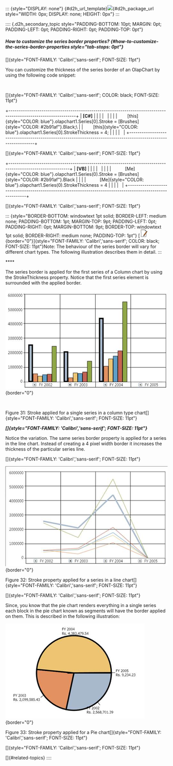 ::: {style="DISPLAY: none"}
[](ms-xhelp:///?Id=d2h_url_template){#d2h_url_template}![](!package_url!){#d2h_package_url style="WIDTH: 0px; DISPLAY: none; HEIGHT: 0px"}
:::

:::: {.d2h_secondary_topic style="PADDING-BOTTOM: 10pt; MARGIN: 0pt; PADDING-LEFT: 0pt; PADDING-RIGHT: 0pt; PADDING-TOP: 0pt"}
##### How to customize the series border properties? {#how-to-customize-the-series-border-properties style="tab-stops: 0pt"}

[]{style="FONT-FAMILY: 'Calibri','sans-serif'; FONT-SIZE: 11pt"} 

You can customize the thickness of the series border of an OlapChart by using the following code snippet:

 

[]{style="FONT-FAMILY: 'Calibri','sans-serif'; COLOR: black; FONT-SIZE: 11pt"} 

+--------------------------------------------------------------------------------------------------------------+
| **\[C#\]**                                                                                                   |
|                                                                                                              |
|                                                                                                              |
|                                                                                                              |
|        [this]{style="COLOR: blue"}.olapchart1.Series\[0\].Stroke = [Brushes]{style="COLOR: #2b91af"}.Black;\ |
|        [this]{style="COLOR: blue"}.olapchart1.Series\[0\].StrokeThickness = 4;                               |
|                                                                                                              |
|                                                                                                              |
+--------------------------------------------------------------------------------------------------------------+

[]{style="FONT-FAMILY: 'Calibri','sans-serif'; FONT-SIZE: 11pt"} 

+-----------------------------------------------------------------------------------------------------------+
| **\[VB\]**                                                                                                |
|                                                                                                           |
|                                                                                                           |
|                                                                                                           |
|           [Me]{style="COLOR: blue"}.olapchart1.Series(0).Stroke = [Brushes]{style="COLOR: #2b91af"}.Black |
|                                                                                                           |
|           [Me]{style="COLOR: blue"}.olapchart1.Series(0).StrokeThickness = 4                              |
|                                                                                                           |
|                                                                                                           |
+-----------------------------------------------------------------------------------------------------------+

[]{style="FONT-FAMILY: 'Calibri','sans-serif'; FONT-SIZE: 11pt"} 

::: {style="BORDER-BOTTOM: windowtext 1pt solid; BORDER-LEFT: medium none; PADDING-BOTTOM: 1pt; MARGIN-TOP: 9pt; PADDING-LEFT: 0pt; PADDING-RIGHT: 0pt; MARGIN-BOTTOM: 9pt; BORDER-TOP: windowtext 1pt solid; BORDER-RIGHT: medium none; PADDING-TOP: 1pt"}
[![](ImagesExt/image37_1.jpg){border="0"}]{style="FONT-FAMILY: 'Calibri','sans-serif'; COLOR: black; FONT-SIZE: 11pt"}Note: The behaviour of the series border will vary for different chart types. The following illustration describes them in detail.
:::

**** 

The series border is applied for the first series of a Column chart by using the StrokeThickness property. Notice that the first series element is surrounded with the applied border.

![](ImagesExt/image37_33.jpg){border="0"}

 

Figure 31: Stroke applied for a single series in a column type chart[]{style="FONT-FAMILY: 'Calibri','sans-serif'; FONT-SIZE: 11pt"}

***[]{style="FONT-FAMILY: 'Calibri','sans-serif'; FONT-SIZE: 11pt"}*** 

Notice the variation. The same series border property is applied for a series in the line chart. Instead of creating a 4 pixel width border it increases the thickness of the particular series line.

[]{style="FONT-FAMILY: 'Calibri','sans-serif'; FONT-SIZE: 11pt"} 

![](ImagesExt/image37_34.jpg){border="0"}

Figure 32: Stroke property applied for a series in a line chart[]{style="FONT-FAMILY: 'Calibri','sans-serif'; FONT-SIZE: 11pt"}

[]{style="FONT-FAMILY: 'Calibri','sans-serif'; FONT-SIZE: 11pt"} 

Since, you know that the pie chart renders everything in a single series each block in the pie chart known as segments will have the border applied on them. This is described in the following illustration:

![](ImagesExt/image37_35.jpg){border="0"}

Figure 33: Stroke property applied for a Pie chart[]{style="FONT-FAMILY: 'Calibri','sans-serif'; FONT-SIZE: 11pt"}

[]{style="FONT-FAMILY: 'Calibri','sans-serif'; FONT-SIZE: 11pt"} 

[]{#related-topics}
::::
